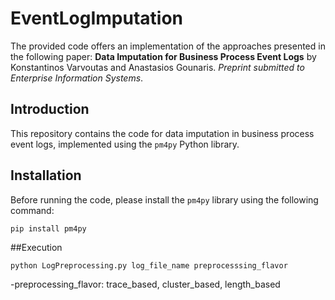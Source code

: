 # EventLogImputation

The provided code offers an implementation of the approaches presented in the following paper: **Data Imputation for Business Process Event Logs** by Konstantinos Varvoutas and Anastasios Gounaris. *Preprint submitted to Enterprise Information Systems*.

## Introduction

This repository contains the code for data imputation in business process event logs, implemented using the `pm4py` Python library.

## Installation

Before running the code, please install the `pm4py` library using the following command:

```sh
pip install pm4py
```

##Execution
```
python LogPreprocessing.py log_file_name preprocesssing_flavor
```
-preprocessing_flavor: trace_based, cluster_based, length_based
